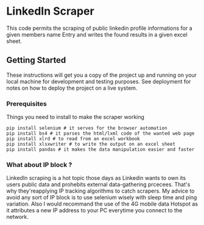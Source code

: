 # LinkedIn Scraper

This code permits the scraping of public linkedin profile informations for a given members name Entry and writes the found results in a given excel sheet.

## Getting Started

These instructions will get you a copy of the project up and running on your local machine for development and testing purposes. See deployment for notes on how to deploy the project on a live system.

### Prerequisites

Things you need to install to make the scraper working 

```
pip install selenium # it serves for the browser automation
pip install bs4 # it parses the html/lxml code of the wanted web page
pip install xlrd # to read from an excel workbook
pip install xlsxwriter # to write the output on an excel sheet 
pip install pandas # it makes the data manipulation easier and faster

```

### What about IP block ? 
LinkedIn scraping is a hot topic those days as Linkedin wants to own its users public data and prohebits external data-gathering prcecees. That's why they'reapplying IP tracking algorithms to catch scrapers. My advice to avoid any sort of IP block is to use selenium wisely with sleep time and ping variation. Also I would recommand the use of the 4G mobile data Hotspot as it attributes a new IP address to your PC everytime you connect to the network. 



